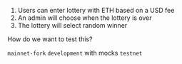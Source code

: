 1. Users can enter lottery with ETH based on a USD fee
2. An admin will choose when the lottery is over
3. The lottery will select random winner

How do we want to test this?

`mainnet-fork`
`development` with mocks
`testnet`